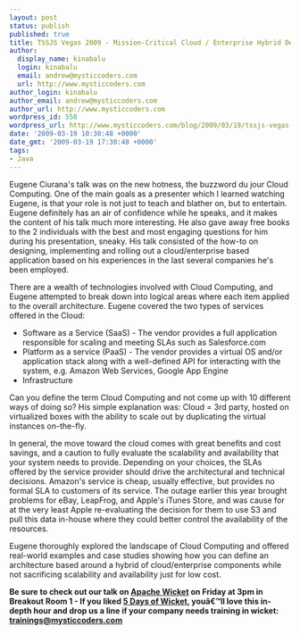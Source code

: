 ```yaml
---
layout: post
status: publish
published: true
title: TSSJS Vegas 2009 - Mission-Critical Cloud / Enterprise Hybrid Deployments
author:
  display_name: kinabalu
  login: kinabalu
  email: andrew@mysticcoders.com
  url: http://www.mysticcoders.com
author_login: kinabalu
author_email: andrew@mysticcoders.com
author_url: http://www.mysticcoders.com
wordpress_id: 558
wordpress_url: http://www.mysticcoders.com/blog/2009/03/19/tssjs-vegas-2009-mission-critical-cloud-enterprise-hybrid-deployments/
date: '2009-03-19 10:30:48 +0000'
date_gmt: '2009-03-19 17:30:48 +0000'
tags:
- Java
---
```

<p>Eugene Ciurana's talk was on the new hotness, the buzzword du jour Cloud Computing. One of the main goals as a presenter which I learned watching Eugene, is that your role is not just to teach and blather on, but to entertain. Eugene definitely has an air of confidence while he speaks, and it makes the content of his talk much more interesting. He also gave away free books to the 2 individuals with the best and most engaging questions for him during his presentation, sneaky. His talk consisted of the how-to on designing, implementing and rolling out a cloud/enterprise based application based on his experiences in the last several companies he's been employed.</p>
<p>There are a wealth of technologies involved with Cloud Computing, and Eugene attempted to break down into logical areas where each item applied to the overall architecture. Eugene covered the two types of services offered in the Cloud:</p>
<ul>
<li>Software as a Service (SaaS) - The vendor provides a full application responsible for scaling and meeting SLAs such as Salesforce.com</li>
<li>Platform as a service (PaaS) - The vendor provides a virtual OS and/or application stack along with a well-defined API for interacting with the system, e.g. Amazon Web Services, Google App Engine</li>
<li>Infrastructure</li>
</ul>
<p>Can you define the term Cloud Computing and not come up with 10 different ways of doing so? His simple explanation was: Cloud = 3rd party, hosted on virtualized boxes with the ability to scale out by duplicating the virtual instances on-the-fly.</p>
<p>In general, the move toward the cloud comes with great benefits and cost savings, and a caution to fully evaluate the scalability and availability that your system needs to provide. Depending on your choices, the SLAs offered by the service provider should drive the architectural and technical decisions. Amazon's service is cheap, usually effective, but provides no formal SLA to customers of its service. The outage earlier this year brought problems for eBay, LeapFrog, and Apple's iTunes Store, and was cause for at the very least Apple re-evaluating the decision for them to use S3 and pull this data in-house where they could better control the availability of the resources.</p>
<p>Eugene thoroughly explored the landscape of Cloud Computing and offered real-world examples and case studies showing how you can define an architecture based around a hybrid of cloud/enterprise components while not sacrificing scalability and availability just for low cost.</p>
<p><strong>Be sure to check out our talk on <a href="http://wicket.apache.org/" title="Apache Wicket" target="_blank">Apache Wicket</a> on Friday at 3pm in Breakout Room 1 - If you liked <a href="http://www.mysticcoders.com/blog/2009/03/09/5-days-of-wicket/" title="5 Days of Wicket" target="_top">5 Days of Wicket</a>, youâ€™ll love this in-depth hour and drop us a line if your company needs training in wicket: <a href="mailto:trainings@mysticcoders.com">trainings@mysticcoders.com</a></strong></p>
